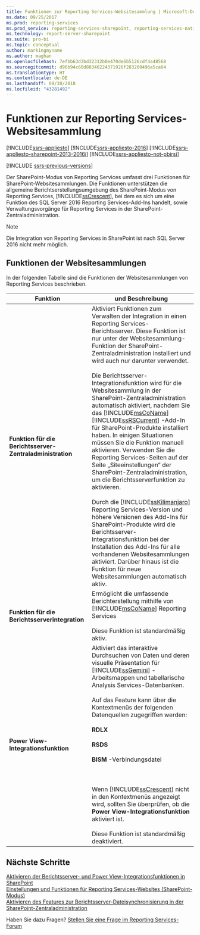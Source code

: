 ```yaml
---
title: Funktionen zur Reporting Services-Websitesammlung | Microsoft-Dokumentation
ms.date: 09/25/2017
ms.prod: reporting-services
ms.prod_service: reporting-services-sharepoint, reporting-services-native
ms.technology: report-server-sharepoint
ms.suite: pro-bi
ms.topic: conceptual
author: markingmyname
ms.author: maghan
ms.openlocfilehash: 7efbb63d3bd32312b0e470de6b5126cdf4a48568
ms.sourcegitcommit: d96b94c60d88340224371926f283200496a5ca64
ms.translationtype: HT
ms.contentlocale: de-DE
ms.lasthandoff: 08/30/2018
ms.locfileid: "43281492"
---
```

# <a name="reporting-services-site-collection-features"></a>Funktionen zur Reporting Services-Websitesammlung

[!INCLUDE[ssrs-appliesto](../../includes/ssrs-appliesto.md)] [!INCLUDE[ssrs-appliesto-2016](../../includes/ssrs-appliesto-2016.md)] [!INCLUDE[ssrs-appliesto-sharepoint-2013-2016i](../../includes/ssrs-appliesto-sharepoint-2013-2016.md)] [!INCLUDE[ssrs-appliesto-not-pbirsi](../../includes/ssrs-appliesto-not-pbirs.md)]

[!INCLUDE [ssrs-previous-versions](../../includes/ssrs-previous-versions.md)]

Der SharePoint-Modus von Reporting Services umfasst drei Funktionen für SharePoint-Websitesammlungen. Die Funktionen unterstützen die allgemeine Berichtserstellungsumgebung des SharePoint-Modus von Reporting Services, [!INCLUDE[ssCrescent](../../includes/sscrescent-md.md)], bei dem es sich um eine Funktion des SQL Server 2016 Reporting Services-Add-Ins handelt, sowie Verwaltungsvorgänge für Reporting Services in der SharePoint-Zentraladministration.

> [!NOTE]
> Die Integration von Reporting Services in SharePoint ist nach SQL Server 2016 nicht mehr möglich.
  
## <a name="site-collection-features"></a>Funktionen der Websitesammlungen

 In der folgenden Tabelle sind die Funktionen der Websitesammlungen von Reporting Services beschrieben.  
  
|Funktion|und Beschreibung|  
|-------------|-----------------|  
|**Funktion für die Berichtsserver-Zentraladministration**|Aktiviert Funktionen zum Verwalten der Integration in einen Reporting Services-Berichtsserver. Diese Funktion ist nur unter der Websitesammlung-Funktion der SharePoint-Zentraladministration installiert und wird auch nur darunter verwendet.<br /><br /> Die Berichtsserver-Integrationsfunktion wird für die Websitesammlung in der SharePoint-Zentraladministration automatisch aktiviert, nachdem Sie das [!INCLUDE[msCoName](../../includes/msconame-md.md)] [!INCLUDE[ssRSCurrent](../../includes/ssrscurrent-md.md)] -Add-In für SharePoint-Produkte installiert haben. In einigen Situationen müssen Sie die Funktion manuell aktivieren. Verwenden Sie die Reporting Services-Seiten auf der Seite „Siteeinstellungen“ der SharePoint-Zentraladministration, um die Berichtsserverfunktion zu aktivieren.<br /><br /> Durch die [!INCLUDE[ssKilimanjaro](../../includes/sskilimanjaro-md.md)] Reporting Services-Version und höhere Versionen des Add-Ins für SharePoint-Produkte wird die Berichtsserver-Integrationsfunktion bei der Installation des Add-Ins für alle vorhandenen Websitesammlungen aktiviert. Darüber hinaus ist die Funktion für neue Websitesammlungen automatisch aktiv.|  
|**Funktion für die Berichtsserverintegration**|Ermöglicht die umfassende Berichterstellung mithilfe von [!INCLUDE[msCoName](../../includes/msconame-md.md)] Reporting Services<br /><br /> Diese Funktion ist standardmäßig aktiv.|  
|**Power View-Integrationsfunktion**|Aktiviert das interaktive Durchsuchen von Daten und deren visuelle Präsentation für [!INCLUDE[ssGemini](../../includes/ssgemini-md.md)] -Arbeitsmappen und tabellarische Analysis Services-Datenbanken.<br /><br /> Auf das Feature kann über die Kontextmenüs der folgenden Datenquellen zugegriffen werden:<br /><br /> **RDLX**<br /><br /> **RSDS**<br /><br /> **BISM** -Verbindungsdatei<br /><br /> <br /><br /> Wenn [!INCLUDE[ssCrescent](../../includes/sscrescent-md.md)] nicht in den Kontextmenüs angezeigt wird, sollten Sie überprüfen, ob die **Power View-Integrationsfunktion** aktiviert ist.<br /><br /> Diese Funktion ist standardmäßig deaktiviert.|  

## <a name="next-steps"></a>Nächste Schritte

[Aktivieren der Berichtsserver- und Power View-Integrationsfunktionen in SharePoint](../../reporting-services/report-server-sharepoint/site-collection-features-report-server-and-power-view.md)   
[Einstellungen und Funktionen für Reporting Services-Websites &#40;SharePoint-Modus&#41;](../../reporting-services/report-server-sharepoint/site-settings-and-features-reporting-services.md)   
[Aktivieren des Features zur Berichtsserver-Dateisynchronisierung in der SharePoint-Zentraladministration](../../reporting-services/report-server-sharepoint/activate-the-report-server-file-sync-feature-in-sharepoint-ca.md)  

Haben Sie dazu Fragen? [Stellen Sie eine Frage im Reporting Services-Forum](http://go.microsoft.com/fwlink/?LinkId=620231)
